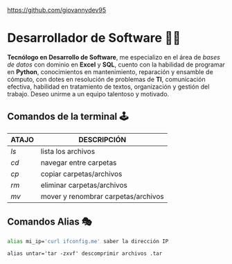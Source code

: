 https://github.com/giovannydev95

# Desarrollador de Software 👨‍💻


**Tecnólogo en Desarrollo de Software**, me especializo en el área de _bases de datos_ con dominio en **Excel** y **SQL**, cuento con la habilidad de programar en **Python**, conocimientos en mantenimiento, reparación y ensamble de cómputo, con dotes en resolución de problemas de **TI**, comunicación efectiva, habilidad en tratamiento de textos, organización y gestión del trabajo. Deseo unirme a un equipo talentoso y motivado. 


## Comandos de la terminal 🕹

|**ATAJO**  |**DESCRIPCIÓN**                    |
|-----------|-----------------------------------|
|   _ls_    |lista los archivos                 |
|   _cd_    |navegar entre carpetas             |
|   _cp_    |copiar carpetas/archivos           |
|   _rm_    |eliminar carpetas/archivos         |
|   _mv_    |mover y renombrar carpetas/archivos|


## Comandos Alias 🎭

```bash
alias mi_ip='curl ifconfig.me' saber la dirección IP
```

```shell
alias untar='tar -zxvf' descomprimir archivos .tar
```